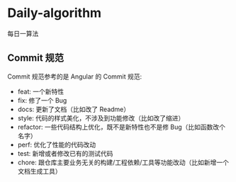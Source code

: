 # Daily-algorithm
每日一算法

## Commit 规范

Commit 规范参考的是 Angular 的 Commit 规范:

- feat: 一个新特性
- fix: 修了一个 Bug
- docs: 更新了文档（比如改了 Readme）
- style: 代码的样式美化，不涉及到功能修改（比如改了缩进）
- refactor: 一些代码结构上优化，既不是新特性也不是修 Bug（比如函数改个名字）
- perf: 优化了性能的代码改动
- test: 新增或者修改已有的测试代码
- chore: 跟仓库主要业务无关的构建/工程依赖/工具等功能改动（比如新增一个文档生成工具）